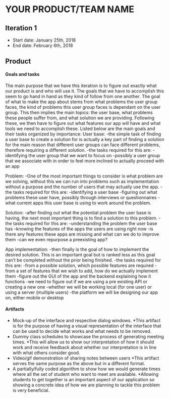 # YOUR PRODUCT/TEAM NAME

## Iteration 1

 * Start date: January 25th, 2018
 * End date: February 6th, 2018
 
 ## Product
 
 #### Goals and tasks 
The main purpose that we have this iteration is to figure out exactly what our product is and who will use it. The goals that we have to accomplish this seem to go hand in hand as they kind of follow from one another. The goal of what to make the app about stems from what problems the user group faces, the kind of problems this user group faces is dependant on the user group. This then implies the main topics: the user base, what problems these people suffer from, and what solution we are providing. Following these, we then have to figure out what features our app will have and what tools we need to accomplish these. Listed below are the main goals and their tasks organized by importance:
User base:
-the simple task of finding a user base to create a solution for is actually a key part of finding a solution for the main reason that different user groups can face different problems, therefore requiring a different solution.
-the tasks required for this are:
	-identifying the user group that we want to focus on
	-possibly a user group that we associate with in order to feel more inclined to actually proceed with an app

Problem:
-One of the most important things to consider is what problem are we solving, without this we can run into problems such as implementation without a purpose and the number of users that may actually use the app.
-the tasks required for this are:
	-identifying a user base
	-figuring out what problems these user have, possibly through interviews or questionnaires
	-what current apps this user base is using to work around the problem.

Solution:
-after finding out what the potential problem the user base is having, the next most important thing is to find a solution to this problem.
-the tasks required for this are:
	-understanding the problem the user base has
	-knowing the features of the apps the users are using right now
	-is there any features these apps are missing and what can we do to improve them
	-can we even repurpose a preexisting app?

App implementation:
-then finally is the goal of how to implement the desired solution. This is an important goal but is ranked less as this goal can’t be completed without the prior being finished.
-the tasks required for this are:
	-from a possible solution, which possible features are required
	-from a set of features that we wish to add, how do we actually implement them
	-figure out the GUI of the app and the backend explaining how it functions
	-we need to figure out if we are using a pre existing API or creating a new one
	-whether we will be working local (for one user) or using a server (multiple users)
	-the platform we will be designing our app on, either mobile or desktop

#### Artifacts

* Mock-up of the interface and respective dialog windows.
*This artifact is for the purpose of having a visual representation of the interface that can be used to decide what works and what needs to be removed. 
* Dummy class schedules to showcase the process of generating meeting times.
*This will allow us to show our interpretation of how it should work and receive feedback about whether our interpretation is in line with what others consider good.
* Video/gif demonstration of sharing notes between users
*This artifact serves the same purpose as the above but in a different format.
* A partially/fully coded algorithm to show how we would generate times where all the set of student who want to meet are available.
*Allowing students to get together is an important aspect of our application so showing a concrete idea of how we are planning to tackle this problem is very beneficial.
